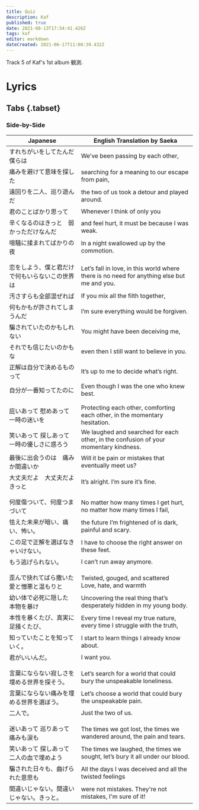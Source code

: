 ```yaml
---
title: Quiz
description: Kaf
published: true
date: 2021-08-13T17:54:41.426Z
tags: kaf
editor: markdown
dateCreated: 2021-06-17T11:08:39.432Z
---
```


Track 5 of Kaf's 1st album 観測.

# Lyrics

## Tabs {.tabset}

### Side-by-Side

| Japanese | English Translation by Saeka |
| - | - |
|すれちがいをしてたんだ僕らは|We’ve been passing by each other,|
|痛みを避けて意味を探した|searching for a meaning to our escape from pain,|
|遠回りを二人、巡り遊んだ|the two of us took a detour and played around.|
|君のことばかり思って|Whenever I think of only you|
|辛くなるのはきっと　弱かっただけなんだ|and feel hurt, it must be because I was weak.|
|喧騒に揉まれてばかりの夜|In a night swallowed up by the commotion.|
| | |
| | |
|恋をしよう、僕と君だけで何もいらないこの世界は|Let’s fall in love, in this world where there is no need for anything else but me and you.|
|汚さすらも全部混ぜれば|If you mix all the filth together,|
|何もかもが許されてしまうんだ|I’m sure everything would be forgiven.|
|騙されていたのかもしれない|You might have been deceiving me,|
|それでも信じたいのかもな|even then I still want to believe in you.|
|正解は自分で決めるものって|It’s up to me to decide what’s right.|
|自分が一番知ってたのに|Even though I was the one who knew best.|
| | |
| | |
|庇いあって 慰めあって　一時の迷いを|Protecting each other, comforting each other, in the momentary hesitation.|
|笑いあって 探しあって　一時の優しさに惑ろう|We laughed and searched for each other, in the confusion of your momentary kindness.|
|最後に出会うのは　痛みか間違いか|Will it be pain or mistakes that eventually meet us?|
|大丈夫だよ　大丈夫だよきっと|It’s alright. I’m sure it’s fine.|
| | |
| | |
|何度傷ついて、何度つまづいて|No matter how many times I get hurt, no matter how many times I fail,|
|怯えた未来が暗い、痛い、怖い。|the future I’m frightened of is dark, painful and scary.|
|この足で正解を選ばなきゃいけない。|I have to choose the right answer on these feet.|
|もう逃げられない。|I can’t run away anymore.|
| | |
| | |
|歪んで抉れてばら撒いた　愛と憎悪と温もりと|Twisted, gouged, and scattered<br>Love, hate, and warmth|
|幼い体で必死に隠した　本物を暴け|Uncovering the real thing that’s desperately hidden in my young body.|
|本性を暴くたび、真実に足掻くたび、|Every time I reveal my true nature, every time I struggle with the truth,|
|知っていたことを知っていく。|I start to learn things I already know about.|
|君がいいんだ。|I want you.|
| | |
| | |
|言葉にならない寂しさを埋める世界を探そう。|Let’s search for a world that could bury the unspeakable loneliness.|
|言葉にならない痛みを埋める世界を選ぼう。|Let’s choose a world that could bury the unspeakable pain.|
|二人で。|Just the two of us.|
| | |
| | |
|迷いあって 巡りあって　痛みも涙も|The times we got lost, the times we wandered around, the pain and tears.|
|笑いあって 探しあって　二人の血で埋めよう|The times we laughed, the times we sought, let’s bury it all under our blood.|
|騙された日々も、曲げられた意思も|All the days I was deceived and all the twisted feelings|
|間違いじゃない。間違いじゃない。きっと。|were not mistakes. They're not mistakes, I'm sure of it!|
